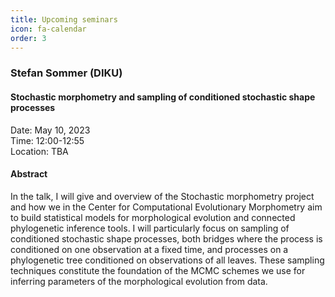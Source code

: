 ```yaml
---
title: Upcoming seminars
icon: fa-calendar
order: 3
---
```


### Stefan Sommer (DIKU)

#### Stochastic morphometry and sampling of conditioned stochastic shape processes

Date: May 10, 2023   
Time: 12:00-12:55   
Location: TBA

#### Abstract

In the talk, I will give and overview of the Stochastic morphometry project and how we in the Center for Computational Evolutionary Morphometry aim to build statistical models for morphological evolution and connected phylogenetic inference tools. I will particularly focus on sampling of conditioned stochastic shape processes, both bridges where the process is conditioned on one observation at a fixed time, and processes on a phylogenetic tree conditioned on observations of all leaves. These sampling techniques constitute the foundation of the MCMC schemes we use for inferring parameters of the morphological evolution from data.

